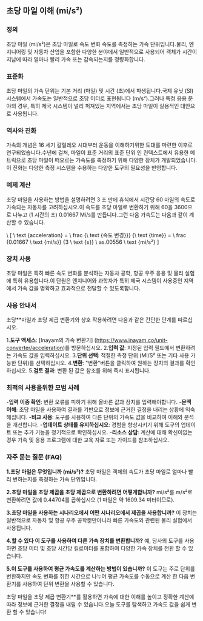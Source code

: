 ## 초당 마일 이해 (mi/s²)

### 정의
초당 마일 (mi/s²)은 초당 마일로 속도 변화 속도를 측정하는 가속 단위입니다.물리, 엔지니어링 및 자동차 산업을 포함한 다양한 분야에서 일반적으로 사용되어 객체가 시간이 지남에 따라 얼마나 빨리 가속 또는 감속되는지를 정량화합니다.

### 표준화
초당 마일의 가속 단위는 기본 거리 (마일) 및 시간 (초)에서 파생됩니다.국제 유닛 (SI) 시스템에서 가속도는 일반적으로 초당 미터로 표현됩니다 (m/s²).그러나 특정 응용 분야의 경우, 특히 제국 시스템이 널리 퍼져있는 지역에서는 초당 마일이 실용적인 대안으로 사용됩니다.

### 역사와 진화
가속의 개념은 16 세기 갈릴레오 시대부터 운동을 이해하기위한 토대를 마련한 이후로 연구되었습니다.수년에 걸쳐, 마일이 표준 거리의 표준 단위 인 컨텍스트에서 유용한 메트릭으로 초당 마일이 떠오르는 가속도를 측정하기 위해 다양한 장치가 개발되었습니다.이 진화는 다양한 측정 시스템을 수용하는 다양한 도구의 필요성을 반영합니다.

### 예제 계산
초당 마일을 사용하는 방법을 설명하려면 3 초 만에 휴식에서 시간당 60 마일의 속도로 가속되는 자동차를 고려하십시오.이 속도를 초당 마일로 변환하기 위해 60을 3600으로 나누고 (1 시간의 초) 0.01667 Mi/s를 만듭니다.그런 다음 가속도는 다음과 같이 계산할 수 있습니다.

\ [
\ text {acceleration} = \ frac {\ text {속도 변경}}} {\ text {time}} = \ frac {0.01667 \ text {mi/s}} {3 \ text {s}} \ as.00556 \ text {mi/s²}
\]

### 장치 사용
초당 마일은 특히 빠른 속도 변화를 분석하는 자동차 공학, 항공 우주 응용 및 물리 실험에 특히 유용합니다.이 단원은 엔지니어와 과학자가 특히 제국 시스템이 사용중인 지역에서 가속 값을 명확하고 효과적으로 전달할 수 있도록합니다.

### 사용 안내서
초당**마일과 초당 제곱 변환기와 상호 작용하려면 다음과 같은 간단한 단계를 따르십시오.

1.**도구 액세스**: [Inayam의 가속 변환기] (https://www.inayam.co/unit-converter/acceleration)를 방문하십시오.
2.**입력 값**: 지정된 입력 필드에서 변환하려는 가속도 값을 입력하십시오.
3.**단위 선택**: 적절한 측정 단위 (MI/S² 또는 기타 사용 가능한 단위)를 선택하십시오.
4.**변환**: "변환"버튼을 클릭하여 원하는 장치의 결과를 확인하십시오.
5.**검토 결과**: 변환 된 값은 참조를 위해 즉시 표시됩니다.

### 최적의 사용을위한 모범 사례
-**입력 이중 확인**: 변환 오류를 피하기 위해 올바른 값과 장치를 입력해야합니다.
-**문맥 이해**: 초당 마일을 사용하여 결과를 기반으로 정보에 근거한 결정을 내리는 상황에 익숙해집니다.
-**비교 사용**: 도구를 사용하여 다른 단위의 가속도 값을 비교하여 이해와 분석을 개선합니다.
-**업데이트 상태를 유지하십시오**: 경험을 향상시키기 위해 도구의 업데이트 또는 추가 기능을 정기적으로 확인하십시오.
-**리소스 상담**: 계산에 대해 확신이없는 경우 가속 및 응용 프로그램에 대한 교육 자료 또는 가이드를 참조하십시오.

### 자주 묻는 질문 (FAQ)

**1.초당 마일은 무엇입니까 (mi/s²)?**
초당 마일은 객체의 속도가 초당 마일로 얼마나 빨리 변하는지를 측정하는 가속 단위입니다.

**2.초당 마일을 초당 제곱을 초당 제곱으로 변환하려면 어떻게합니까?**
mi/s²를 m/s²로 변환하려면 값에 0.44704를 곱하십시오 (1 마일은 약 1609.34 미터이므로).

**3.초당 마일을 사용하는 시나리오에서 어떤 시나리오에서 제곱을 사용합니까?**
이 장치는 일반적으로 자동차 및 항공 우주 공학뿐만 ​​아니라 빠른 가속도와 관련된 물리 실험에서 사용됩니다.

**4.할 수 있다 이 도구를 사용하여 다른 가속 장치를 변환합니까?**
예, 당사의 도구를 사용하면 초당 미터 및 초당 시간당 킬로미터를 포함하여 다양한 가속 장치를 전환 할 수 있습니다.

**5.이 도구를 사용하여 평균 가속도를 계산하는 방법이 있습니까?**
이 도구는 주로 단위를 변환하지만 속도 변화를 취한 시간으로 나누어 평균 가속도를 수동으로 계산 한 다음 변환기를 사용하여 단위 변환을 사용할 수 있습니다.

초당 마일을 초당 제곱 변환기**를 활용하면 가속에 대한 이해를 높이고 정확한 계산에 따라 정보에 근거한 결정을 내릴 수 있습니다.오늘 도구를 탐색하고 가속도 값을 쉽게 변환 할 수 있습니다!